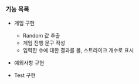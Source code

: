 ### 기능 목록

- 게임 구현
  - Random 값 추출
  - 게임 진행 문구 작성
  - 입력한 수에 대한 결과를 볼, 스트라이크 개수로 표시

- 예외사항 구현

- Test 구현
